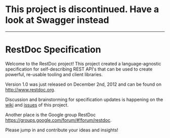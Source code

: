 # This project is discontinued. Have a look at Swagger instead

---

# RestDoc Specification

Welcome to the RestDoc project! This project created a language-agnostic 
specification for self-describing REST API's that can be used to create powerful,
re-usable tooling and client libraries.

Version 1.0 was just released on December 2nd, 2012 and can be found on <http://www.restdoc.org>.

Discussion and brainstorming for specification updates is happening on 
the [wiki](https://github.com/RestDoc/specification/wiki) and
[issues](https://github.com/RestDoc/specification/issues) of this project.

Another place is the Google group RestDoc <https://groups.google.com/forum/#!forum/restdoc>.

Please jump in and contribute your ideas and insights!
